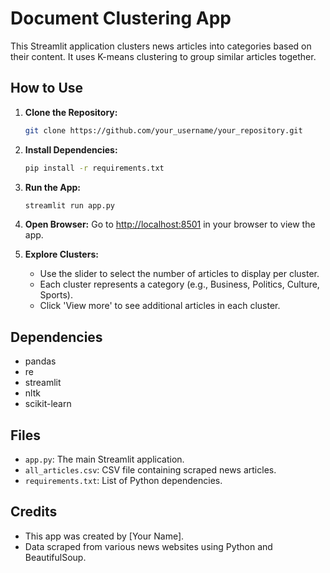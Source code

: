 # Document Clustering App

This Streamlit application clusters news articles into categories based on their content. It uses K-means clustering to group similar articles together.

## How to Use

1. **Clone the Repository:**
    ```bash
    git clone https://github.com/your_username/your_repository.git
    ```

2. **Install Dependencies:**
    ```bash
    pip install -r requirements.txt
    ```

3. **Run the App:**
    ```bash
    streamlit run app.py
    ```

4. **Open Browser:**
   Go to [http://localhost:8501](http://localhost:8501) in your browser to view the app.

5. **Explore Clusters:**
   - Use the slider to select the number of articles to display per cluster.
   - Each cluster represents a category (e.g., Business, Politics, Culture, Sports).
   - Click 'View more' to see additional articles in each cluster.

## Dependencies

- pandas
- re
- streamlit
- nltk
- scikit-learn

## Files

- `app.py`: The main Streamlit application.
- `all_articles.csv`: CSV file containing scraped news articles.
- `requirements.txt`: List of Python dependencies.

## Credits

- This app was created by [Your Name].
- Data scraped from various news websites using Python and BeautifulSoup.

